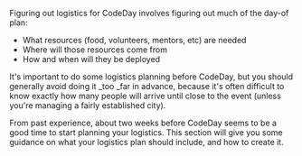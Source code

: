 Figuring out logistics for CodeDay involves figuring out much of the day-of plan:

* What resources \(food, volunteers, mentors, etc\) are needed
* Where will those resources come from
* How and when will they be deployed

It's important to do some logistics planning before CodeDay, but you should generally avoid doing it _too _far in advance, because it's often difficult to know exactly how many people will arrive until close to the event \(unless you're managing a fairly established city\).

From past experience, about two weeks before CodeDay seems to be a good time to start planning your logistics. This section will give you some guidance on what your logistics plan should include, and how to create it.



